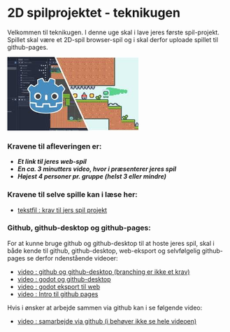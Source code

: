 <h1>2D spilprojektet - teknikugen</h1>

Velkommen til teknikugen. I denne uge skal i lave jeres første spil-projekt. Spillet skal være et 2D-spil browser-spil og i skal derfor uploade spillet til github-pages.      

![spiluge.jfif](spiluge.jfif)

### Kravene til afleveringen er:
- ***Et link til jeres web-spil***
- ***En ca. 3 minutters video, hvor i præsenterer jeres spil***
- ***Højest 4 personer pr. gruppe (helst 3 eller mindre)***

### Kravene til selve spille kan i læse her: 
- [tekstfil : krav til jers spil projekt](projektkrav.md)

### Github, github-desktop og github-pages:
For at kunne bruge github og github-desktop til at hoste jeres spil, skal i både kende til github, github-desktop, web-eksport og selvfølgelig github-pages se derfor ndenstående videoer:
- [video : github og github-desktop (branching er ikke et krav)](https://www.youtube.com/watch?v=8Dd7KRpKeaE)
- [video : godot og github-desktop](https://www.youtube.com/watch?v=gAXnvTdca68)
- [video : godot eksport til web](https://youtu.be/foXI2uJMEhQ?si=wZ_b-MVo-ZMPyIir)
- [video : Intro til github pages](https://youtu.be/OltY8JIaP-4?si=zFzTRHgQ3wRx-sSW)

Hvis i ønsker at arbejde sammen via github kan i se følgende video:
- [video : samarbejde via github (i behøver ikke se hele videoen)](https://youtu.be/kS5j8DJZLX8?si=GceeoGpAWSh8sMay&t=664) 